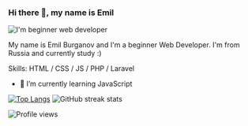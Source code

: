 ### Hi there 👋, my name is Emil
![I'm beginner web developer](https://media.giphy.com/media/Qo2dupDib32rkTY4hX/giphy.gif)

My name is Emil Burganov and I'm a beginner Web Developer. I'm from Russia and currently study :)

Skills: HTML / CSS / JS / PHP / Laravel

- 🌱 I’m currently learning JavaScript 

[![Top Langs](https://github-readme-stats.vercel.app/api/top-langs/?username=emilburganov&hide_progress=false)](https://github.com/emilburganov/github-readme-stats)
![GitHub streak stats](https://streak-stats.demolab.com/?user=emilburganov)  

![Profile views](https://gpvc.arturio.dev/emilburganov)  

